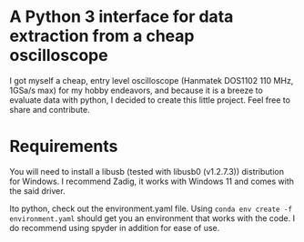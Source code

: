 # A Python 3 interface for data extraction from a cheap oscilloscope
I got myself a cheap, entry level oscilloscope (Hanmatek DOS1102 110 MHz, 1GSa/s max) for my hobby endeavors, and because it is a breeze to evaluate data with python, I decided to create this little project.
Feel free to share and contribute.

# Requirements
You will need to install a libusb (tested with libusb0 (v1.2.7.3)) distribution for Windows. 
I recommend Zadig, it works with Windows 11 and comes with the said driver.

Ito python, check out the environment.yaml file. Using ```conda env create -f environment.yaml``` should get you an environment that works with the code. I do recommend using spyder in addition for ease of use.

